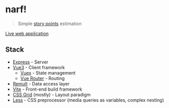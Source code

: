 # narf!

> Simple [story points][] estimation

[Live web application][]

## Stack

- [Express][] - Server
- [Vue3][] - Client framework
  - [Vuex][] - State management
  - [Vue Router][] - Routing
- [Remult][] - Data access layer
- [Vite][] - Front-end build framework
- [CSS Grid][] (mostly) - Layout paradigm
- [Less][] - CSS preprocessor (media queries as variables, complex nesting)

[css grid]: https://developer.mozilla.org/en-us/docs/web/css/css_grid_layout
[demonstration app]: https://sphenoid-secret-antimony.glitch.me
[express]: https://expressjs.com
[less]: https://lesscss.org
[live web application]: https://narf.fly.dev
[remult]: https://remult.dev
[story points]: https://www.scrum.org/resources/blog/why-do-we-use-story-points-estimating
[vite]: https://vitejs.dev
[vue router]: https://router.vuejs.org
[vue3]: https://vuejs.org
[vuex]: https://vuex.vuejs.org
